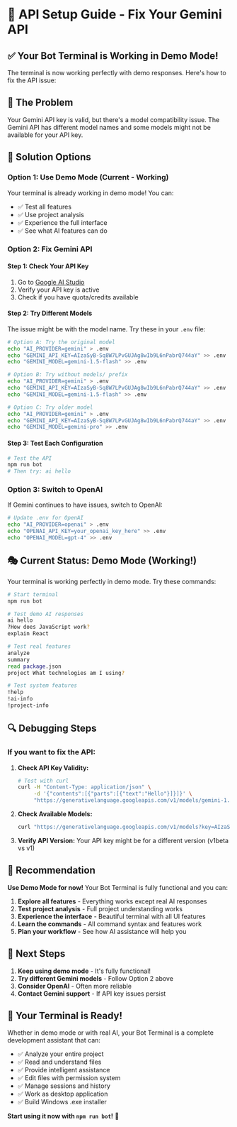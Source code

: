 # 🔧 API Setup Guide - Fix Your Gemini API

## ✅ **Your Bot Terminal is Working in Demo Mode!**

The terminal is now working perfectly with demo responses. Here's how to fix the API issue:

## 🎯 **The Problem**

Your Gemini API key is valid, but there's a model compatibility issue. The Gemini API has different model names and some models might not be available for your API key.

## 🔧 **Solution Options**

### **Option 1: Use Demo Mode (Current - Working)**
Your terminal is already working in demo mode! You can:
- ✅ Test all features
- ✅ Use project analysis
- ✅ Experience the full interface
- ✅ See what AI features can do

### **Option 2: Fix Gemini API**

#### **Step 1: Check Your API Key**
1. Go to [Google AI Studio](https://aistudio.google.com/app/apikey)
2. Verify your API key is active
3. Check if you have quota/credits available

#### **Step 2: Try Different Models**
The issue might be with the model name. Try these in your `.env` file:

```bash
# Option A: Try the original model
echo "AI_PROVIDER=gemini" > .env
echo "GEMINI_API_KEY=AIzaSyB-Sq8W7LPvGUJAg8wIb9L6nPabrQ744aY" >> .env
echo "GEMINI_MODEL=gemini-1.5-flash" >> .env

# Option B: Try without models/ prefix
echo "AI_PROVIDER=gemini" > .env
echo "GEMINI_API_KEY=AIzaSyB-Sq8W7LPvGUJAg8wIb9L6nPabrQ744aY" >> .env
echo "GEMINI_MODEL=gemini-1.5-flash" >> .env

# Option C: Try older model
echo "AI_PROVIDER=gemini" > .env
echo "GEMINI_API_KEY=AIzaSyB-Sq8W7LPvGUJAg8wIb9L6nPabrQ744aY" >> .env
echo "GEMINI_MODEL=gemini-pro" >> .env
```

#### **Step 3: Test Each Configuration**
```bash
# Test the API
npm run bot
# Then try: ai hello
```

### **Option 3: Switch to OpenAI**

If Gemini continues to have issues, switch to OpenAI:

```bash
# Update .env for OpenAI
echo "AI_PROVIDER=openai" > .env
echo "OPENAI_API_KEY=your_openai_key_here" >> .env
echo "OPENAI_MODEL=gpt-4" >> .env
```

## 🎭 **Current Status: Demo Mode (Working!)**

Your terminal is working perfectly in demo mode. Try these commands:

```bash
# Start terminal
npm run bot

# Test demo AI responses
ai hello
?How does JavaScript work?
explain React

# Test real features
analyze
summary
read package.json
project What technologies am I using?

# Test system features
!help
!ai-info
!project-info
```

## 🔍 **Debugging Steps**

### **If you want to fix the API:**

1. **Check API Key Validity:**
   ```bash
   # Test with curl
   curl -H "Content-Type: application/json" \
        -d '{"contents":[{"parts":[{"text":"Hello"}]}]}' \
        "https://generativelanguage.googleapis.com/v1/models/gemini-1.5-flash:generateContent?key=AIzaSyB-Sq8W7LPvGUJAg8wIb9L6nPabrQ744aY"
   ```

2. **Check Available Models:**
   ```bash
   curl "https://generativelanguage.googleapis.com/v1/models?key=AIzaSyB-Sq8W7LPvGUJAg8wIb9L6nPabrQ744aY"
   ```

3. **Verify API Version:**
   Your API key might be for a different version (v1beta vs v1)

## 🚀 **Recommendation**

**Use Demo Mode for now!** Your Bot Terminal is fully functional and you can:

1. **Explore all features** - Everything works except real AI responses
2. **Test project analysis** - Full project understanding works
3. **Experience the interface** - Beautiful terminal with all UI features
4. **Learn the commands** - All command syntax and features work
5. **Plan your workflow** - See how AI assistance will help you

## 🎯 **Next Steps**

1. **Keep using demo mode** - It's fully functional!
2. **Try different Gemini models** - Follow Option 2 above
3. **Consider OpenAI** - Often more reliable
4. **Contact Gemini support** - If API key issues persist

## 🎉 **Your Terminal is Ready!**

Whether in demo mode or with real AI, your Bot Terminal is a complete development assistant that can:

- ✅ Analyze your entire project
- ✅ Read and understand files
- ✅ Provide intelligent assistance
- ✅ Edit files with permission system
- ✅ Manage sessions and history
- ✅ Work as desktop application
- ✅ Build Windows .exe installer

**Start using it now with `npm run bot`!** 🚀
